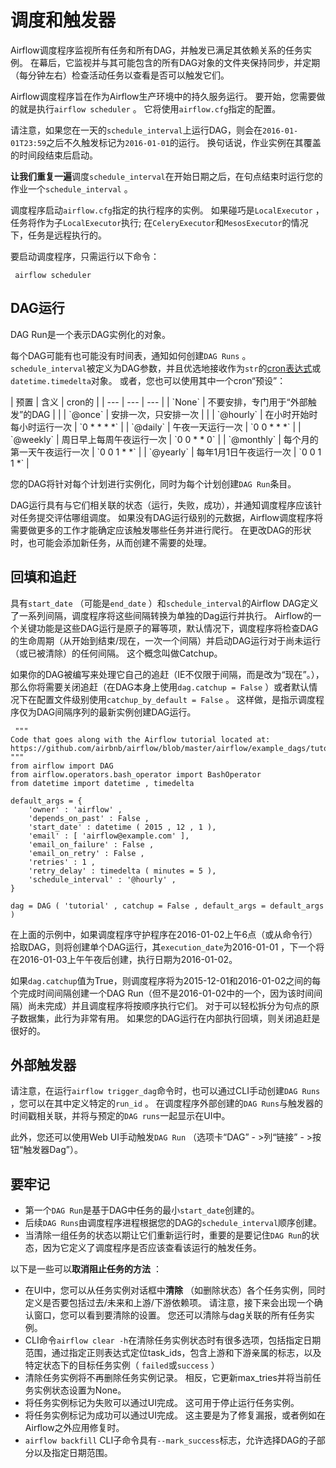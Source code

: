 # 调度和触发器

Airflow调度程序监视所有任务和所有DAG，并触发已满足其依赖关系的任务实例。 在幕后，它监视并与其可能包含的所有DAG对象的文件夹保持同步，并定期（每分钟左右）检查活动任务以查看是否可以触发它们。

Airflow调度程序旨在作为Airflow生产环境中的持久服务运行。 要开始，您需要做的就是执行`airflow scheduler` 。 它将使用`airflow.cfg`指定的配置。

请注意，如果您在一天的`schedule_interval`上运行DAG，则会在`2016-01-01T23:59`之后不久触发标记为`2016-01-01`的运行。 换句话说，作业实例在其覆盖的时间段结束后启动。

**让我们重复一遍**调度`schedule_interval`在开始日期之后，在句点结束时运行您的作业一个`schedule_interval` 。

调度程序启动`airflow.cfg`指定的执行程序的实例。 如果碰巧是`LocalExecutor` ，任务将作为子`LocalExecutor`执行; 在`CeleryExecutor`和`MesosExecutor`的情况下，任务是远程执行的。

要启动调度程序，只需运行以下命令：

```
 airflow scheduler

```

## DAG运行

DAG Run是一个表示DAG实例化的对象。

每个DAG可能有也可能没有时间表，通知如何创建`DAG Runs` 。 `schedule_interval`被定义为DAG参数，并且优选地接收作为`str`的[cron表达式](https://en.wikipedia.org/wiki/Cron)或`datetime.timedelta`对象。 或者，您也可以使用其中一个cron“预设”：

<colgroup><col width="15%"><col width="69%"><col width="16%"></colgroup>
| 预置 | 含义 | cron的 |
| --- | --- | --- |
| `None` | 不要安排，专门用于“外部触发”的DAG |  |
| `@once` | 安排一次，只安排一次 |  |
| `@hourly` | 在小时开始时每小时运行一次 | `0 * * * *` |
| `@daily` | 午夜一天运行一次 | `0 0 * * *` |
| `@weekly` | 周日早上每周午夜运行一次 | `0 0 * * 0` |
| `@monthly` | 每个月的第一天午夜运行一次 | `0 0 1 * *` |
| `@yearly` | 每年1月1日午夜运行一次 | `0 0 1 1 *` |

您的DAG将针对每个计划进行实例化，同时为每个计划创建`DAG Run`条目。

DAG运行具有与它们相关联的状态（运行，失败，成功），并通知调度程序应该针对任务提交评估哪组调度。 如果没有DAG运行级别的元数据，Airflow调度程序将需要做更多的工作才能确定应该触发哪些任务并进行爬行。 在更改DAG的形状时，也可能会添加新任务，从而创建不需要的处理。

## 回填和追赶

具有`start_date` （可能是`end_date` ）和`schedule_interval`的Airflow DAG定义了一系列间隔，调度程序将这些间隔转换为单独的Dag运行并执行。 Airflow的一个关键功能是这些DAG运行是原子的幂等项，默认情况下，调度程序将检查DAG的生命周期（从开始到结束/现在，一次一个间隔）并启动DAG运行对于尚未运行（或已被清除）的任何间隔。 这个概念叫做Catchup。

如果你的DAG被编写来处理它自己的追赶（IE不仅限于间隔，而是改为“现在”。），那么你将需要关闭追赶（在DAG本身上使用`dag.catchup = False` ）或者默认情况下在配置文件级别使用`catchup_by_default = False` 。 这样做，是指示调度程序仅为DAG间隔序列的最新实例创建DAG运行。

```
 """
Code that goes along with the Airflow tutorial located at:
https://github.com/airbnb/airflow/blob/master/airflow/example_dags/tutorial.py
"""
from airflow import DAG
from airflow.operators.bash_operator import BashOperator
from datetime import datetime , timedelta

default_args = {
    'owner' : 'airflow' ,
    'depends_on_past' : False ,
    'start_date' : datetime ( 2015 , 12 , 1 ),
    'email' : [ 'airflow@example.com' ],
    'email_on_failure' : False ,
    'email_on_retry' : False ,
    'retries' : 1 ,
    'retry_delay' : timedelta ( minutes = 5 ),
    'schedule_interval' : '@hourly' ,
}

dag = DAG ( 'tutorial' , catchup = False , default_args = default_args )

```

在上面的示例中，如果调度程序守护程序在2016-01-02上午6点（或从命令行）拾取DAG，则将创建单个DAG运行，其`execution_date`为2016-01-01 ，下一个将在2016-01-03上午午夜后创建，执行日期为2016-01-02。

如果`dag.catchup`值为True，则调度程序将为2015-12-01和2016-01-02之间的每个完成时间间隔创建一个DAG Run（但不是2016-01-02中的一个，因为该时间间隔）尚未完成）并且调度程序将按顺序执行它们。 对于可以轻松拆分为句点的原子数据集，此行为非常有用。 如果您的DAG运行在内部执行回填，则关闭追赶是很好的。

## 外部触发器

请注意，在运行`airflow trigger_dag`命令时，也可以通过CLI手动创建`DAG Runs` ，您可以在其中定义特定的`run_id` 。 在调度程序外部创建的`DAG Runs`与触发器的时间戳相关联，并将与预定的`DAG runs`一起显示在UI中。

此外，您还可以使用Web UI手动触发`DAG Run` （选项卡“DAG” - &gt;列“链接” - &gt;按钮“触发器Dag”）。

## 要牢记

*   第一个`DAG Run`是基于DAG中任务的最小`start_date`创建的。
*   后续`DAG Runs`由调度程序进程根据您的DAG的`schedule_interval`顺序创建。
*   当清除一组任务的状态以期让它们重新运行时，重要的是要记住`DAG Run`的状态，因为它定义了调度程序是否应该查看该运行的触发任务。

以下是一些可以**取消阻止任务的方法** ：

*   在UI中，您可以从任务实例对话框中**清除** （如删除状态）各个任务实例，同时定义是否要包括过去/未来和上游/下游依赖项。 请注意，接下来会出现一个确认窗口，您可以看到要清除的设置。 您还可以清除与dag关联的所有任务实例。
*   CLI命令`airflow clear -h`在清除任务实例状态时有很多选项，包括指定日期范围，通过指定正则表达式定位task_ids，包含上游和下游亲属的标志，以及特定状态下的目标任务实例（ `failed`或`success` ）
*   清除任务实例将不再删除任务实例记录。 相反，它更新max_tries并将当前任务实例状态设置为None。
*   将任务实例标记为失败可以通过UI完成。 这可用于停止运行任务实例。
*   将任务实例标记为成功可以通过UI完成。 这主要是为了修复漏报，或者例如在Airflow之外应用修复时。
*   `airflow backfill` CLI子命令具有`--mark_success`标志，允许选择DAG的子部分以及指定日期范围。